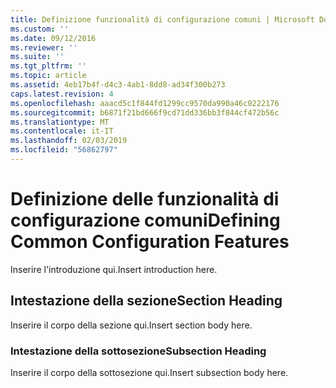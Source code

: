 ```yaml
---
title: Definizione funzionalità di configurazione comuni | Microsoft Docs
ms.custom: ''
ms.date: 09/12/2016
ms.reviewer: ''
ms.suite: ''
ms.tgt_pltfrm: ''
ms.topic: article
ms.assetid: 4eb17b4f-d4c3-4ab1-8dd8-ad34f300b273
caps.latest.revision: 4
ms.openlocfilehash: aaacd5c1f844fd1299cc9570da990a46c0222176
ms.sourcegitcommit: b6871f21bd666f9cd71dd336bb3f844cf472b56c
ms.translationtype: MT
ms.contentlocale: it-IT
ms.lasthandoff: 02/03/2019
ms.locfileid: "56862797"
---
```

# <a name="defining-common-configuration-features"></a><span data-ttu-id="55263-102">Definizione delle funzionalità di configurazione comuni</span><span class="sxs-lookup"><span data-stu-id="55263-102">Defining Common Configuration Features</span></span>

<span data-ttu-id="55263-103">Inserire l'introduzione qui.</span><span class="sxs-lookup"><span data-stu-id="55263-103">Insert introduction here.</span></span>

## <a name="section-heading"></a><span data-ttu-id="55263-104">Intestazione della sezione</span><span class="sxs-lookup"><span data-stu-id="55263-104">Section Heading</span></span>

<span data-ttu-id="55263-105">Inserire il corpo della sezione qui.</span><span class="sxs-lookup"><span data-stu-id="55263-105">Insert section body here.</span></span>

### <a name="subsection-heading"></a><span data-ttu-id="55263-106">Intestazione della sottosezione</span><span class="sxs-lookup"><span data-stu-id="55263-106">Subsection Heading</span></span>

<span data-ttu-id="55263-107">Inserire il corpo della sottosezione qui.</span><span class="sxs-lookup"><span data-stu-id="55263-107">Insert subsection body here.</span></span>
